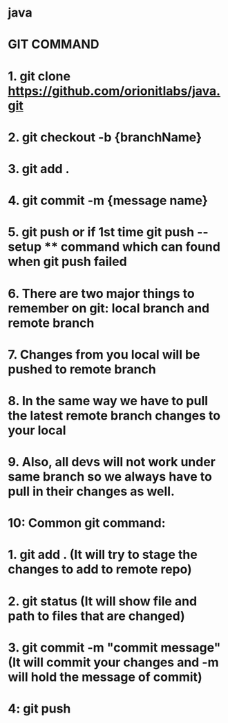 # java

# GIT COMMAND
# 1. git clone https://github.com/orionitlabs/java.git
# 2. git checkout -b {branchName}
# 3. git add .
# 4. git commit -m {message name}
# 5. git push or if 1st time git push --setup ** command which can found when git push failed

# 6. There are two major things to remember on git: local branch and remote branch
# 7. Changes from you local will be pushed to remote branch
# 8. In the same way we have to pull the latest remote branch changes to your local
# 9. Also, all devs will not work under same branch so we always have to pull in their changes as well.

# 10: Common git command: 
# 1. git add . (It will try to stage the changes to add to remote repo)
# 2. git status (It will show file and path to files that are changed)
# 3. git commit -m "commit message"  (It will commit your changes and -m will hold the message of commit)
# 4: git push